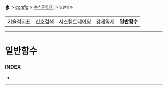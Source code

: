 🏠 > [_config_](../) > [수식관리자](./) > `일반함수`

<table>
  <tr>
    <td><a href="formula01.md">기술적지표</a></td>
    <td><a href="formula02.md">신호검색</a></td>
    <td><a href="formula03.md">시스템트레이딩</a></td>
    <td><a href="formula04.md">강세약세</a></td>
    <td><b href="formula05.md">일반함수</b></td>
  </tr>
</table>

---
# 일반함수

### INDEX
- []()

---

